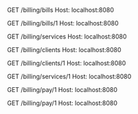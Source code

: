 GET /billing/bills 
Host: localhost:8080

GET /billing/bills/1 
Host: localhost:8080

GET /billing/services 
Host: localhost:8080

GET /billing/clients 
Host: localhost:8080

GET /billing/clients/1 
Host: localhost:8080

GET /billing/services/1 
Host: localhost:8080

GET /billing/pay/1 
Host: localhost:8080

GET /billing/pay/1 
Host: localhost:8080